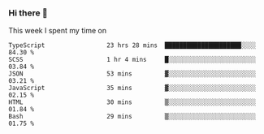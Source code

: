 ### Hi there 👋

<!--
**qiruohan/qiruohan** is a ✨ _special_ ✨ repository because its `README.md` (this file) appears on your GitHub profile.

Here are some ideas to get you started:

- 🔭 I’m currently working on ...
- 🌱 I’m currently learning ...
- 👯 I’m looking to collaborate on ...
- 🤔 I’m looking for help with ...
- 💬 Ask me about ...
- 📫 How to reach me: ...
- 😄 Pronouns: ...
- ⚡ Fun fact: ...
-->

This week I spent my time on 
<!--START_SECTION:waka-->

```text
TypeScript                 23 hrs 28 mins  █████████████████████░░░░   84.30 %
SCSS                       1 hr 4 mins     █░░░░░░░░░░░░░░░░░░░░░░░░   03.84 %
JSON                       53 mins         ▓░░░░░░░░░░░░░░░░░░░░░░░░   03.21 %
JavaScript                 35 mins         ▓░░░░░░░░░░░░░░░░░░░░░░░░   02.15 %
HTML                       30 mins         ▒░░░░░░░░░░░░░░░░░░░░░░░░   01.84 %
Bash                       29 mins         ▒░░░░░░░░░░░░░░░░░░░░░░░░   01.75 %
```

<!--END_SECTION:waka-->

